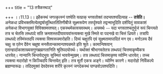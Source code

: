 +++
title = "13 तत्रैकस्थञ्"

+++
।।11.13।। इहैकस्थं जगत्कृत्स्नं पश्येति यत्प्राक् भगवतोक्तं
तदप्यपश्यदित्याह -- **तत्रेति।** अनेकधा
प्रविभक्तमित्येतद्वर्षासूत्थिततिंतिणीबीजे सूक्ष्मरूपेण तरुर्दृश्यते
तद्वन्माभूदिति दर्शयितुं सावकाशं अनेकधा विभागयुक्तं विविक्तमपश्यत्।
एकस्थमेकावयवस्थम्। अयमर्थः -- यदा भगवतश्चतुर्भुजं रूपं चिन्त्यते तत्र च
चेतसि लब्धपदे सति क्रमशस्तदीयावयवांस्त्यक्त्वा मुखे स्मिते वा पदनखे वा
चित्तं ध्रियते। तत्रापि लब्धपदे तस्मिंस्तदपि त्यक्त्वा विश्वरूपमारोहति।
दिव्यं चक्षुरपि एवं सूक्ष्मतामापादितं मन एव। मनोऽस्य दैवं चक्षुः स एतेन
दैवेन चक्षुषा मनसैतान्कामान्पश्यन्रमते इति श्रुतेः। कामान्विषयान्
एतान्हार्दाकाशाख्यसगुणब्रह्मगतानिति श्रुतिपदयोरर्थः। यथोक्तं
श्रीभागवतेतत्र लब्धपदं चित्तमाकृष्यैकत्र धारयेत्। नान्यानि चिन्तयेद्भूयः
सुस्मितं भावयेन्मुखम्। तत्र लब्धपदं चित्तमाकृष्य व्योम्नि धारयेत्। तच्च
त्यक्त्वा मदारोहो न किञ्चिदपि चिन्तयेत् इति। तत्र मूर्तौ एकत्र अङ्गे।
व्योम्नि कारणे। मदारोहो निर्विकल्पे ब्रह्मण्यारूढः। तदिदमुक्तं देवदेवस्य
शरीरे कृत्स्नं जगदेकस्थं पाण्डवोऽपश्यदिति।
